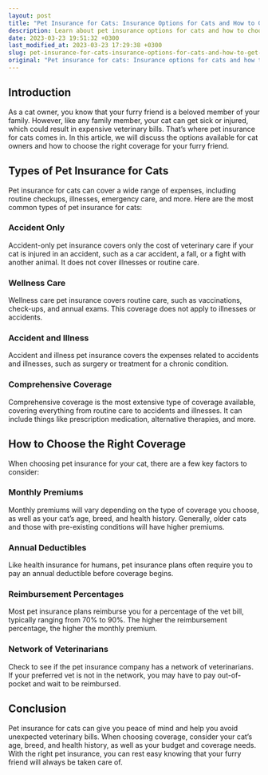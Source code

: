 ```yaml
---
layout: post
title: "Pet Insurance for Cats: Insurance Options for Cats and How to Get the Right Coverage"
description: Learn about pet insurance options for cats and how to choose the right coverage for your furry friend.
date: 2023-03-23 19:51:32 +0300
last_modified_at: 2023-03-23 17:29:38 +0300
slug: pet-insurance-for-cats-insurance-options-for-cats-and-how-to-get-the-right-coverage
original: "Pet insurance for cats: Insurance options for cats and how to get the right coverage."
---
```

## Introduction

As a cat owner, you know that your furry friend is a beloved member of your family. However, like any family member, your cat can get sick or injured, which could result in expensive veterinary bills. That’s where pet insurance for cats comes in. In this article, we will discuss the options available for cat owners and how to choose the right coverage for your furry friend.

## Types of Pet Insurance for Cats

Pet insurance for cats can cover a wide range of expenses, including routine checkups, illnesses, emergency care, and more. Here are the most common types of pet insurance for cats:

### Accident Only

Accident-only pet insurance covers only the cost of veterinary care if your cat is injured in an accident, such as a car accident, a fall, or a fight with another animal. It does not cover illnesses or routine care.

### Wellness Care

Wellness care pet insurance covers routine care, such as vaccinations, check-ups, and annual exams. This coverage does not apply to illnesses or accidents.

### Accident and Illness

Accident and illness pet insurance covers the expenses related to accidents and illnesses, such as surgery or treatment for a chronic condition.

### Comprehensive Coverage

Comprehensive coverage is the most extensive type of coverage available, covering everything from routine care to accidents and illnesses. It can include things like prescription medication, alternative therapies, and more.

## How to Choose the Right Coverage

When choosing pet insurance for your cat, there are a few key factors to consider:

### Monthly Premiums

Monthly premiums will vary depending on the type of coverage you choose, as well as your cat’s age, breed, and health history. Generally, older cats and those with pre-existing conditions will have higher premiums.

### Annual Deductibles

Like health insurance for humans, pet insurance plans often require you to pay an annual deductible before coverage begins.

### Reimbursement Percentages

Most pet insurance plans reimburse you for a percentage of the vet bill, typically ranging from 70% to 90%. The higher the reimbursement percentage, the higher the monthly premium.

### Network of Veterinarians

Check to see if the pet insurance company has a network of veterinarians. If your preferred vet is not in the network, you may have to pay out-of-pocket and wait to be reimbursed.

## Conclusion

Pet insurance for cats can give you peace of mind and help you avoid unexpected veterinary bills. When choosing coverage, consider your cat’s age, breed, and health history, as well as your budget and coverage needs. With the right pet insurance, you can rest easy knowing that your furry friend will always be taken care of.